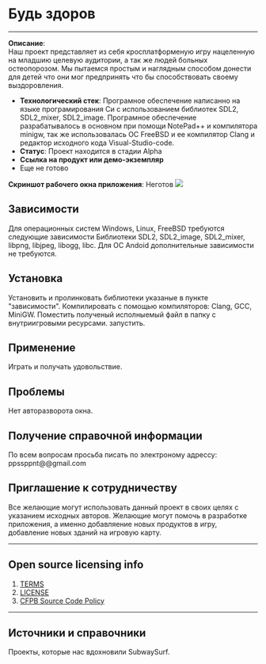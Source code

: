 # Будь здоров
----------------

**Описание**:  
Наш проект представляет из себя кросплатформеную игру нацеленную на младшию целевую аудитории, а так же людей больных остеопорозом. Мы пытаемся простым и наглядным способом донести для детей что они мог предпринять что бы способствовать своему выздоровления. 
  - **Технологический стек**: 
  Програмное обеспечение написанно на языке програмирования Си с использованием библиотек SDL2, SDL2_mixer, SDL2_image. Програмное обеспечение разрабатывалось в основном при помощи NotePad++ и компилятора minigw, так же использовалась ОС FreeBSD и ее компилятор Clang и редактор исходного кода Visual-Studio-code.
  - **Статус**:  Проект находится в стадии Alpha
  - **Ссылка на продукт или демо-экземпляр**
  - Еще не готово


**Скриншот рабочего окна приложения**: 
Неготов
![](https://aw.githubusercontent.com/cfpb/open-source-project-template/main/screenshot.png)


## Зависимости
Для операционных систем Windows, Linux, FreeBSD требуются следующие зависимости
Библиотеки SDL2, SDL2_image, SDL2_mixer, libpng, libjpeg, libogg, libc.
Для ОС Andoid дополнительные зависимости не требуются.

## Установка

Установить и пролинковать библиотеки указаные в пункте "зависимости".
Компилировать с помощью компиляторов: Clang, GCC, MiniGW.
Поместить полученый исполныемый файл в папку с внутриигровыми ресурсами.
запустить.

## Применение

Играть и получать удовольствие.

## Проблемы

Нет авторазворота окна.

## Получение справочной информации

По всем вопросам просьба писать по электроному адрессу: ppssppnt@@gmail.com


## Приглашение к сотрудничеству

Все желающие могут использовать данный проект в своих целях с указанием исходных авторов.
Желающие могут помочь в разработке приложения, а именно добавляение новых продуктов в игру, добавление новых зданий на игровую карту.

----

## Open source licensing info
1. [TERMS](TERMS.md)
2. [LICENSE](LICENSE)
3. [CFPB Source Code Policy](https://github.com/cfpb/source-code-policy/)


----

## Источники и справочники
Проекты, которые нас вдохновили
SubwaySurf.
